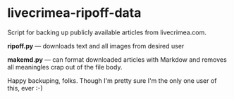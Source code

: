 livecrimea-ripoff-data
======================

Script for backing up publicly available articles from livecrimea.com. 

**ripoff.py** — downloads text and all images from desired user

**makemd.py** — can format downloaded articles with Markdow and removes all meaningles crap out of the file body.

Happy backuping, folks. Though I'm pretty sure I'm the only one user of this, ever :-)
